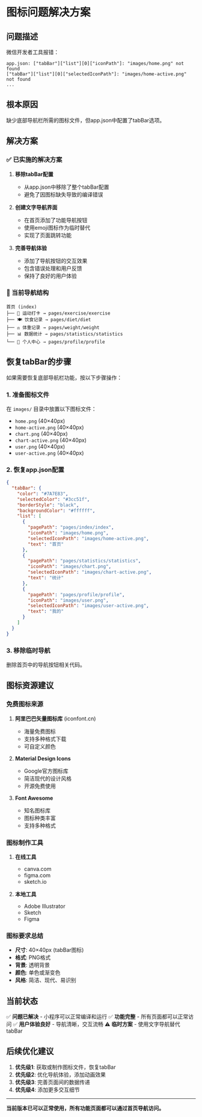 # 图标问题解决方案

## 问题描述
微信开发者工具报错：
```
app.json: ["tabBar"]["list"][0]["iconPath"]: "images/home.png" not found
["tabBar"]["list"][0]["selectedIconPath"]: "images/home-active.png" not found
...
```

## 根本原因
缺少底部导航栏所需的图标文件，但app.json中配置了tabBar选项。

## 解决方案

### ✅ 已实施的解决方案

1. **移除tabBar配置**
   - 从app.json中移除了整个tabBar配置
   - 避免了因图标缺失导致的编译错误

2. **创建文字导航界面**
   - 在首页添加了功能导航按钮
   - 使用emoji图标作为临时替代
   - 实现了页面跳转功能

3. **完善导航体验**
   - 添加了导航按钮的交互效果
   - 包含错误处理和用户反馈
   - 保持了良好的用户体验

### 📁 当前导航结构
```
首页 (index)
├── 🏃 运动打卡 → pages/exercise/exercise
├── 🍽️ 饮食记录 → pages/diet/diet
├── ⚖️ 体重记录 → pages/weight/weight
├── 📊 数据统计 → pages/statistics/statistics
└── 👤 个人中心 → pages/profile/profile
```

## 恢复tabBar的步骤

如果需要恢复底部导航栏功能，按以下步骤操作：

### 1. 准备图标文件
在 `images/` 目录中放置以下图标文件：
- `home.png` (40×40px)
- `home-active.png` (40×40px)
- `chart.png` (40×40px)
- `chart-active.png` (40×40px)
- `user.png` (40×40px)
- `user-active.png` (40×40px)

### 2. 恢复app.json配置
```json
{
  "tabBar": {
    "color": "#7A7E83",
    "selectedColor": "#3cc51f",
    "borderStyle": "black",
    "backgroundColor": "#ffffff",
    "list": [
      {
        "pagePath": "pages/index/index",
        "iconPath": "images/home.png",
        "selectedIconPath": "images/home-active.png",
        "text": "首页"
      },
      {
        "pagePath": "pages/statistics/statistics",
        "iconPath": "images/chart.png",
        "selectedIconPath": "images/chart-active.png",
        "text": "统计"
      },
      {
        "pagePath": "pages/profile/profile",
        "iconPath": "images/user.png",
        "selectedIconPath": "images/user-active.png",
        "text": "我的"
      }
    ]
  }
}
```

### 3. 移除临时导航
删除首页中的导航按钮相关代码。

## 图标资源建议

### 免费图标来源
1. **阿里巴巴矢量图标库** (iconfont.cn)
   - 海量免费图标
   - 支持多种格式下载
   - 可自定义颜色

2. **Material Design Icons**
   - Google官方图标库
   - 简洁现代的设计风格
   - 开源免费使用

3. **Font Awesome**
   - 知名图标库
   - 图标种类丰富
   - 支持多种格式

### 图标制作工具
1. **在线工具**
   - canva.com
   - figma.com
   - sketch.io

2. **本地工具**
   - Adobe Illustrator
   - Sketch
   - Figma

### 图标要求总结
- **尺寸**: 40×40px (tabBar图标)
- **格式**: PNG格式
- **背景**: 透明背景
- **颜色**: 单色或渐变色
- **风格**: 简洁、现代、易识别

## 当前状态

✅ **问题已解决** - 小程序可以正常编译和运行
✅ **功能完整** - 所有页面都可以正常访问
✅ **用户体验良好** - 导航清晰，交互流畅
⚠️ **临时方案** - 使用文字导航替代tabBar

## 后续优化建议

1. **优先级1**: 获取或制作图标文件，恢复tabBar
2. **优先级2**: 优化导航体验，添加动画效果
3. **优先级3**: 完善页面间的数据传递
4. **优先级4**: 添加更多交互细节

---

**当前版本已可以正常使用，所有功能页面都可以通过首页导航访问。**